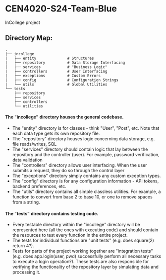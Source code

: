# CEN4020-S24-Team-Blue
InCollege project

## Directory Map:
```
.
├── incollege
|   ├── entity              # Structures
|   ├── repository          # Data Storage Interfacing
|   ├── services            # "Business Logic"
|   ├── controllers         # User Interfacing
|   ├── exceptions          # Custom Errors
|   ├── config              # Configuration Strings
|   └── utils               # Global Utilities
└── tests
    ├── repository
    ├── services
    ├── controllers
    └── utilities
```
#### The "incollege" directory houses the general codebase.
- The "entity" directory is for classes - think "User", "Post", etc. Note that each data type gets its own repository file.
- The "repository" directory houses logic concerning data storage, e.g. file reads/writes, SQL
- The "services" directory should contain logic that lay between the repository and the controller (user). For example, password verification, data validation
- The "controllers" directory allows user interfacing. When the user submits a request, they do so through the control layer
- The "exceptions" directory simply contains any custom exception types.
- The "config" directory is for any configuration information - API tokens, backend preferences, etc.
- The "utils" directory contains all simple classless utilities. For example, a function to convert from base 2 to base 10, or one to remove spaces from a string.
#### The "tests" directory contains testing code.
- Every testable directory within the "incollege" directory will be represented here (all the ones with executing code) and should contain the resources to test every function in the entire project.
- The tests for individual functions are "unit tests" (e.g. does square(2) return 4?).
- Tests for parts of the project working together are "integration tests" (e.g. does app.login(user, pwd) successfully perform all necessary tasks to execute a login operation?). These tests are also responsible for verifying the functionality of the repository layer by simulating data and processing it.